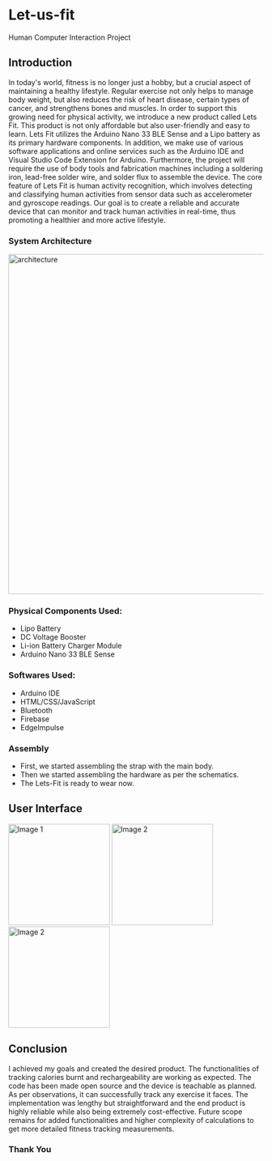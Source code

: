 # Let-us-fit
Human Computer Interaction Project

## Introduction
In today's world, fitness is no longer just a hobby, but a crucial aspect of maintaining a healthy lifestyle. Regular exercise not only helps to manage body weight, but also reduces the risk of heart disease, certain types of cancer, and strengthens bones and muscles. In order to support this growing need for physical activity, we introduce a new product called Lets Fit. This product is not only affordable but also user-friendly and easy to learn. Lets Fit utilizes the Arduino Nano 33 BLE Sense and a Lipo battery as its primary hardware components. In addition, we make use of various software applications and online services such as the Arduino IDE and Visual Studio Code Extension for Arduino. Furthermore, the project will require the use of body tools and fabrication machines including a soldering iron, lead-free solder wire, and solder flux to assemble the device. The core feature of Lets Fit is human activity recognition, which involves detecting and classifying human activities from sensor data such as accelerometer and gyroscope readings. Our goal is to create a reliable and accurate device that can monitor and track human activities in real-time, thus promoting a healthier and more active lifestyle.

### System Architecture
<img width="672" alt="architecture" src="https://github.com/keshav-06/Let-us-fit/assets/87660591/cba3587b-698a-4766-a6ea-2dba099aead2">

### Physical Components Used:
- Lipo Battery
- DC Voltage Booster
- Li-ion Battery Charger Module
- Arduino Nano 33 BLE Sense

### Softwares Used:
- Arduino IDE
- HTML/CSS/JavaScript
- Bluetooth
- Firebase
- EdgeImpulse

### Assembly
-	First, we started assembling the strap with the main body.
-	Then we started assembling the hardware as per the schematics.
-	The Lets-Fit is ready to wear now.

## User Interface

<div>
  <img src="https://github.com/keshav-06/Let-us-fit/assets/87660591/3698c311-4415-43ca-81de-54a5fa415364" alt="Image 1" width="200" style="display:inline-block;">
  <img src="https://github.com/keshav-06/Let-us-fit/assets/87660591/24a9d6e2-c475-4de9-966e-376a1009499a" alt="Image 2" width="200" style="display:inline-block;">
  <img src="https://github.com/keshav-06/Let-us-fit/assets/87660591/ed96a439-0e75-4ab8-a019-f3cff67f8343" alt="Image 2" width="200" style="display:inline-block;">
</div>

## Conclusion
I achieved my goals and created the desired product. The functionalities of tracking calories burnt and rechargeability are working as expected. The code has been made open source and the device is teachable as planned. As per observations, it can successfully track any exercise it faces. The implementation was lengthy but straightforward and the end product is highly reliable while also being extremely cost-effective. Future scope remains for added functionalities and higher complexity of calculations to get more detailed fitness tracking measurements.

### Thank You



